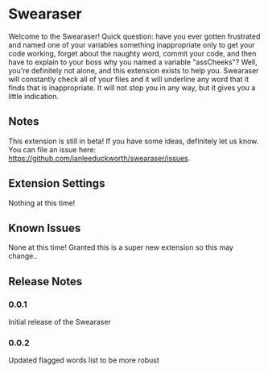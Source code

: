 # Swearaser

Welcome to the Swearaser!  Quick question: have you ever gotten frustrated and named one of your variables something inappropriate only to get your code working, forget about the naughty word, commit your code, and then have to explain to your boss why you named a variable "assCheeks"?  Well, you're definitely not alone, and this extension exists to help you.  Swearaser will constantly check all of your files and it will underline any word that it finds that is inappropriate.  It will not stop you in any way, but it gives you a little indication.

## Notes

This extension is still in beta!  If you have some ideas, definitely let us know.  You can file an issue here: https://github.com/ianleeduckworth/swearaser/issues.

## Extension Settings

Nothing at this time!

## Known Issues

None at this time! Granted this is a super new extension so this may change..

## Release Notes

### 0.0.1

Initial release of the Swearaser

### 0.0.2

Updated flagged words list to be more robust